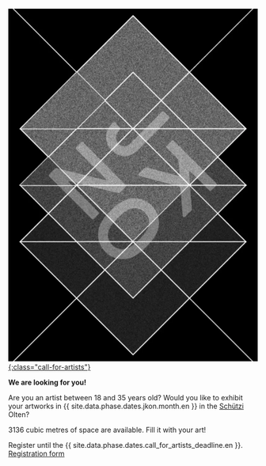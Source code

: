 [![Call for Artists](images/calls/callforartists-2022.webp){:class="call-for-artists"}](/call-for-artists.en.html)

__We are looking for you!__

Are you an artist between 18 and 35 years old? Would you like to exhibit your artworks in {{ site.data.phase.dates.jkon.month.en }} in the [Schützi](https://schuetzi.ch/) Olten?

3136 cubic metres of space are available. Fill it with your art!

Register until the {{ site.data.phase.dates.call_for_artists_deadline.en }}. [Registration form](/call-for-artists.en.html)
